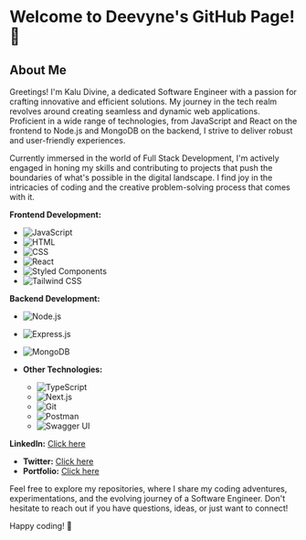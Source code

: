 # Welcome to Deevyne's GitHub Page! 👋

## About Me

Greetings! I'm Kalu Divine, a dedicated Software Engineer with a passion for crafting innovative and efficient solutions. My journey in the tech realm revolves around creating seamless and dynamic web applications. Proficient in a wide range of technologies, from JavaScript and React on the frontend to Node.js and MongoDB on the backend, I strive to deliver robust and user-friendly experiences.

Currently immersed in the world of Full Stack Development, I'm actively engaged in honing my skills and contributing to projects that push the boundaries of what's possible in the digital landscape. I find joy in the intricacies of coding and the creative problem-solving process that comes with it.

**Frontend Development:**
  - ![JavaScript](https://img.shields.io/badge/-JavaScript-F7DF1E?logo=javascript&logoColor=white&style=flat)
  - ![HTML](https://img.shields.io/badge/-HTML5-E34F26?logo=html5&logoColor=white&style=flat)
  - ![CSS](https://img.shields.io/badge/-CSS3-1572B6?logo=css3&logoColor=white&style=flat)
  - ![React](https://img.shields.io/badge/-React-61DAFB?logo=react&logoColor=white&style=flat)
  - ![Styled Components](https://img.shields.io/badge/-Styled_Components-DB7093?logo=styled-components&logoColor=white&style=flat)
  - ![Tailwind CSS](https://img.shields.io/badge/-Tailwind_CSS-38B2AC?logo=tailwind-css&logoColor=white&style=flat)

**Backend Development:**
  - ![Node.js](https://img.shields.io/badge/-Node.js-339933?logo=node.js&logoColor=white&style=flat)
  - ![Express.js](https://img.shields.io/badge/-Express.js-000000?logo=express&logoColor=white&style=flat)
  - ![MongoDB](https://img.shields.io/badge/-MongoDB-47A248?logo=mongodb&logoColor=white&style=flat)

- **Other Technologies:**
  - ![TypeScript](https://img.shields.io/badge/-TypeScript-3178C6?logo=typescript&logoColor=white&style=flat)
  - ![Next.js](https://img.shields.io/badge/-Next.js-000000?logo=next.js&logoColor=white&style=flat)
  - ![Git](https://img.shields.io/badge/-Git-F05032?logo=git&logoColor=white&style=flat)
  - ![Postman](https://img.shields.io/badge/-Postman-FF6C37?logo=postman&logoColor=white&style=flat)
  - ![Swagger UI](https://img.shields.io/badge/-Swagger_UI-85EA2D?logo=swagger&logoColor=white&style=flat)

    
 **LinkedIn:** <a href="https://www.linkedin.com/in/deevyne99">Click here </a>
- **Twitter:** <a href="https://twitter.com/kaluDivine15">Click here </a>
- **Portfolio:** <a href="https://divine-dev.netlify.app/">Click here </a>

Feel free to explore my repositories, where I share my coding adventures, experimentations, and the evolving journey of a Software Engineer. Don't hesitate to reach out if you have questions, ideas, or just want to connect!

Happy coding! 🚀
